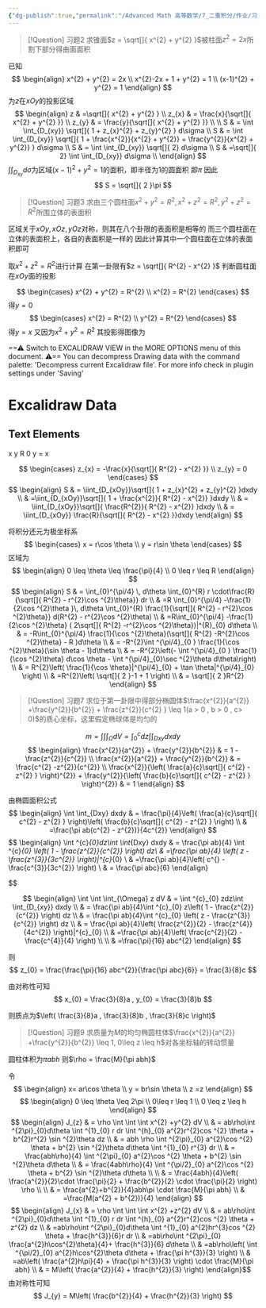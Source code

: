 ```yaml
---
{"dg-publish":true,"permalink":"/Advanced Math 高等数学/7_二重积分/作业/习题7.4/","tags":["高数","微积分"]}
---
```



> [!Question] 习题2
>求锥面$z = \sqrt[]{ x^{2} + y^{2} }$被柱面$z^{2}  =2x$所割下部分得曲面面积

已知
$$
\begin{align}
x^{2} + y^{2} = 2x \\
x^{2}-2x + 1 + y^{2} = 1 \\
(x-1)^{2} + y^{2} = 1
\end{align}
$$
为$z$在$xOy$的投影区域
$$
\begin{align}
z  & =\sqrt[]{ x^{2}  + y^{2} } \\
z_{x}  & = \frac{x}{\sqrt[]{ x^{2} + y^{2} }} \\
z_{y}  & = \frac{y}{\sqrt[]{ x^{2} + y^{2} }} \\
 \\
S  & = \int \int_{D_{xy}} \sqrt[]{ 1 + z_{x}^{2} + z_{y}^{2} } d\sigma \\
S  & = \int \int_{D_{xy}} \sqrt[]{ 1 + \frac{x^{2}}{x^{2} + y^{2}} + \frac{y^{2}}{x^{2} + y^{2}} } d\sigma \\ 
S  & = \int \int_{D_{xy}} \sqrt[]{ 2} d\sigma \\
S  & =\sqrt[]{ 2} \int \int_{D_{xy}}  d\sigma \\
\end{align}
$$
$\int \int_{D_{xy}}  d\sigma$为区域$(x-1)^{2} + y^{2} = 1$的面积，即半径为$1$的圆面积
即$\pi$
因此
$$
S = \sqrt[]{ 2 }\pi
$$


> [!Question] 习题3
>求由三个圆柱面$x^{2}  +y^{2} = R^{2} , x^{2}  +z^{2} = R^{2} , y^{2} + z^{2} = R^{2}$所围立体的表面积

区域关于$xOy,xOz,yOz$对称，则其在八个卦限的表面积是相等的
而三个圆柱面在立体的表面积上，各自的表面积是一样的
因此计算其中一个圆柱面在立体的表面积即可

取$x^{2} + z^{2} = R^{2}$进行计算
在第一卦限有$z = \sqrt[]{ R^{2} - x^{2} }$
判断圆柱面在$xOy$面的投影

$$
\begin{cases}
x^{2} + y^{2} = R^{2} \\
x^{2} = R^{2}
\end{cases}
$$
得$y =0$
$$
\begin{cases}
x^{2}  = R^{2} \\
y^{2} = R^{2}
\end{cases}
$$
得$y = x$
又因为$x^{2} + y^{2} = R^{2}$
其投影得图像为

<div class="transclusion internal-embed is-loaded"><div class="markdown-embed">




==⚠  Switch to EXCALIDRAW VIEW in the MORE OPTIONS menu of this document. ⚠== You can decompress Drawing data with the command palette: 'Decompress current Excalidraw file'. For more info check in plugin settings under 'Saving'


# Excalidraw Data
## Text Elements
x 
y 
R 
0 
y = x 


</div></div>


$$
\begin{cases}
z_{x} = -\frac{x}{\sqrt[]{ R^{2} - x^{2} }} \\
z_{y} = 0
\end{cases}
$$
$$
\begin{align}
S &  = \iint_{D_{xOy}}\sqrt[]{ 1 + z_{x}^{2} + z_{y}^{2} }dxdy \\
 & =\iint_{D_{xOy}}\sqrt[]{ 1 + \frac{x^{2}}{ R^{2} - x^{2}} }dxdy \\
 & = \iint_{D_{xOy}}\sqrt[]{ \frac{R^{2}}{ R^{2} - x^{2}} }dxdy \\
 & = \iint_{D_{xOy}} \frac{R}{\sqrt[]{ R^{2} - x^{2} }}dxdy
\end{align}
$$

将积分还元为极坐标系
$$
\begin{cases}
x = r\cos \theta \\
y = r\sin \theta
\end{cases}
$$
区域为
$$
\begin{align}
0 \leq \theta \leq \frac{\pi}{4} \\
0 \leq r \leq R
\end{align}
$$
$$
\begin{align}
S  & = \int_{0}^{\pi/4}  \, d\theta \int_{0}^{R} r \cdot\frac{R}{\sqrt[]{ R^{2} - r^{2}\cos ^{2}\theta}} dr   \\
 & =R \int_{0}^{\pi/4} -\frac{1}{2\cos ^{2}\theta }\, d\theta \int_{0}^{R} \frac{1}{\sqrt[]{ R^{2} - r^{2}\cos ^{2}\theta}} d(R^{2} - r^{2}\cos ^{2}\theta) \\
 & =R\int_{0}^{\pi/4} -\frac{1}{2\cos ^{2}\theta} ( 2\sqrt[]{ R^{2} -r^{2}\cos ^{2}\theta})|^{R}_{0} d\theta \\
 & = -R\int_{0}^{\pi/4} \frac{1}{\cos ^{2}\theta}(\sqrt[]{ R^{2} -R^{2}\cos ^{2}\theta} - R )d\theta  \\
 & = -R^{2}\int ^{\pi/4}_{0 } \frac{1}{\cos ^{2}\theta}(\sin \theta - 1)d\theta \\
 & = -R^{2}\left(- \int ^{\pi/4}_{0 } \frac{1}{\cos ^{2}\theta} d\cos \theta - \int ^{\pi/4}_{0}\sec ^{2}\theta d\theta\right) \\
 & = R^{2}\left( \frac{1}{\cos \theta}|^{\pi/4}_{0} + \tan \theta|^{\pi/4}_{0} \right) \\
 & =R^{2}\left( \sqrt[]{ 2 }-1 + 1 \right) \\
 & = \sqrt[]{ 2 }R^{2}
\end{align}
$$

> [!Question] 习题7
>求位于第一卦限中得部分椭圆体$\frac{x^{2}}{a^{2}}  +\frac{y^{2}}{b^{2}} + \frac{z^{2}}{c^{2} } \leq 1(a > 0 , b > 0 , c> 0)$的质心坐标，这里假定椭球体是均匀的

$$
m = \int \int \int_{\Omega} dV
= \int ^{c}_{0}dz \int \int_{Dxy} dxdy
$$
$$
\begin{align}
\frac{x^{2}}{a^{2}} + \frac{y^{2}}{b^{2}}  &  = 1 - \frac{z^{2}}{c^{2}} \\
\frac{x^{2}}{a^{2}} + \frac{y^{2}}{b^{2}}   & = \frac{c^{2} -z^{2}}{c^{2}} \\
 \frac{x^{2}}{\left( \frac{a}{c}\sqrt[]{ c^{2} - z^{2}  } \right)^{2}} + \frac{y^{2}}{\left( \frac{b}{c}\sqrt[]{ c^{2} - z^{2}  } \right)^{2}}  &  = 1
\end{align}
$$

由椭圆面积公式
$$
\begin{align}
\int \int_{Dxy} dxdy  & = \frac{\pi}{4}\left( \frac{a}{c}\sqrt[]{ c^{2} - z^{2}  }  \right)\left( \frac{b}{c}\sqrt[]{ c^{2} - z^{2}  }  \right) \\
 & =\frac{\pi ab(c^{2} - z^{2})}{4c^{2}}
\end{align}
$$
$$
\begin{align}
\int ^{c}_{0}dz\int \int_{Dxy} dxdy  & = \frac{\pi ab}{4} \int ^{c}_{0} \left( 1 - \frac{z^{2}}{c^{2}}  \right) dz\\
 & =\frac{\pi ab}{4} \left( z - \frac{z^{3}}{3c^{2}} \right)|^{c}_{0}  \\
 & =\frac{\pi ab}{4}\left( c^{} - \frac{c^{3}}{3c^{2}} \right)  \\
 & = \frac{\pi abc}{6} 
\end{align}

$$

$$
\begin{align}
\int \int \int_{\Omega} z dV  & = 
\int ^{c}_{0} zdz\int \int_{D_{xy}} dxdy \\
 & = \frac{\pi ab}{4}\int ^{c}_{0} z\left( 1 - \frac{z^{2}}{c^{2}}  \right) dz  \\
 & = \frac{\pi ab}{4}\int ^{c}_{0} \left( z - \frac{z^{3}}{c^{2}} \right) dz \\
 & = \frac{\pi ab}{4}\left( \frac{z^{2}}{2} - \frac{z^{4}}{4c^{2}} \right)|^{c}_{0} \\
 & =\frac{\pi ab}{4}\left( \frac{c^{2}}{2} - \frac{c^{4}}{4} \right) \\ \\
 & =\frac{\pi}{16} abc^{2}
\end{align} 
$$

则
$$
z_{0} = \frac{\frac{\pi}{16} abc^{2}}{\frac{\pi abc}{6}} = \frac{3}{8}c
$$

由对称性可知
$$
x_{0} = \frac{3}{8}a , y_{0} = \frac{3}{8}b
$$

则质点为$\left( \frac{3}{8}a , \frac{3}{8}b , \frac{3}{8}c \right)$

> [!Question] 习题9
>求质量为$M$的均匀椭圆柱体$\frac{x^{2}}{a^{2}}  +\frac{y^{2}}{b^{2}} \leq 1, 0\leq z \leq h$对各坐标轴的转动惯量

圆柱体积为$\pi abh$
则$\rho = \frac{M}{\pi abh}$

令
$$
\begin{align}
x= ar\cos \theta \\
y = br\sin \theta \\
z =z
\end{align}
$$
$$
\begin{align}
0 \leq \theta \leq 2\pi \\
0\leq r \leq 1 \\
0 \leq z \leq h
\end{align}
$$
$$
\begin{align}
J_{z} &  = \rho \int \int \int x^{2}  +y^{2} dV \\
 & = ab\rho\int ^{2\pi}_{0}d\theta \int ^{1}_{0} r dr \int ^{h}_{0} a^{2}r^{2}cos ^{2} \theta + b^{2}r^{2} \sin ^{2}\theta dz \\
 & = abh \rho \int ^{2\pi}_{0} a^{2}\cos ^{2} \theta + b^{2} \sin ^{2}\theta d\theta \int ^{1}_{0} r^{3} dr \\
 & = \frac{abh\rho}{4} \int ^{2\pi}_{0} a^{2}\cos ^{2} \theta + b^{2} \sin ^{2}\theta d\theta  \\
 & = \frac{4abh\rho}{4} \int ^{\pi/2}_{0} a^{2}\cos ^{2} \theta + b^{2} \sin ^{2}\theta d\theta  \\ \\
 & = \frac{4abh}{4}\left( \frac{a^{2}}{2}\cdot \frac{\pi}{2} + \frac{b^{2}}{2} \cdot \frac{\pi}{2} \right) \rho \\
 \\
 & = \frac{a^{2}+b^{2}}{4}abh\pi \cdot \frac{M}{\pi abh} \\
 & =\frac{M(a^{2} + b^{2})}{4}
\end{align}
$$
$$
\begin{align}
J_{x} & = \rho \int \int \int x^{2}  +z^{2} dV  \\
 &  = ab\rho\int ^{2\pi}_{0}d\theta \int ^{1}_{0} r dr \int ^{h}_{0} a^{2}r^{2}cos ^{2} \theta + z^{2} dz \\
 & =ab\rho\int ^{2\pi}_{0}d\theta \int ^{1}_{0}   a^{2}hr^{3}cos ^{2} \theta + \frac{h^{3}}{6}r dr \\
 & =ab\rho\int ^{2\pi}_{0} \frac{a^{2}h\cos^{2}\theta}{4}+ \frac{h^{3}}{6} d\theta \\
 & =ab\rho\left( \int ^{\pi/2}_{0} a^{2}h\cos^{2}\theta d\theta +  \frac{\pi h^{3}}{3} \right) \\
 & =ab\left( \frac{a^{2}h\pi}{4}  +  \frac{\pi h^{3}}{3} \right) \cdot \frac{M}{\pi abh} \\
 & = M\left( \frac{a^{2}}{4} + \frac{h^{2}}{3} \right)
\end{align}$$
由对称性可知
$$
J_{y} = M\left( \frac{b^{2}}{4} + \frac{h^{2}}{3} \right)
$$